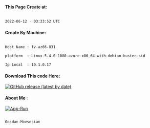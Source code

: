 
   
#### This Page Create at:

```bash

2022-06-12 - 03:33:52 UTC

```

#### Create By Machine:

```bash

Host Name : fv-az66-831

platform  : Linux-5.4.0-1080-azure-x86_64-with-debian-buster-sid

Ip Local  : 10.1.0.17

```
#### Download This code Here:

[![GitHub release (latest by date)](https://img.shields.io/github/v/release/Gosdan-Movsesian/Gosdan?style=for-the-badge&label=Download)](https://github.com/Gosdan-Movsesian/Gosdan/releases) 

</p> 

#### About Me :

[![App-Run](https://github.com/Gosdan-Movsesian/Gosdan/actions/workflows/App-Run.yml/badge.svg)](https://github.com/Gosdan-Movsesian/Gosdan/actions/workflows/App-Run.yml)

```bash

Gosdan-Movsesian

```

